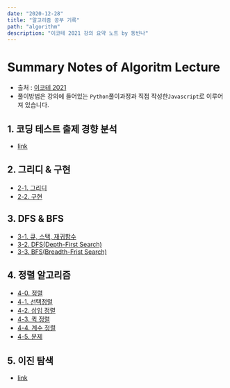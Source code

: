 ```yaml
---
date: "2020-12-28"
title: "알고리즘 공부 기록"
path: "algorithm"
description: "이코테 2021 강의 요약 노트 by 동빈나"
---
```


# Summary Notes of Algoritm Lecture

- 출처 : [이코테 2021](https://www.youtube.com/watch?v=m-9pAwq1o3w&list=PLRx0vPvlEmdAghTr5mXQxGpHjWqSz0dgC&index=1&ab_channel=%EB%8F%99%EB%B9%88%EB%82%98)
- 풀이방법은 강의에 들어있는 `Python`풀이과정과 직접 작성한`Javascript`로 이루어져 있습니다.

## 1. 코딩 테스트 출제 경향 분석
- [link](/lecture1)

## 2. 그리디 & 구현
- [2-1. 그리디](/lecture2-1)
- [2-2. 구현](/lecture2-2)

## 3. DFS & BFS
- [3-1. 큐, 스택, 재귀함수](/lecture3-1)
- [3-2. DFS(Depth-First Search)](/lecture3-2)
- [3-3. BFS(Breadth-Frist Search)](/lecture3-3)

## 4. 정렬 알고리즘 

- [4-0. 정렬](/lecture4-0)
- [4-1. 선택정렬](/lecture4-1)
- [4-2. 삽입 정렬](/lecture4-2)
- [4-3. 퀵 정렬](/lecture4-3)
- [4-4. 계수 정렬](/lecture4-4)
- [4-5. 문제 ](/lecture4-5)

## 5. 이진 탐색
- [link](/lecture5)


<!--## 6. 다이나믹 프로그래밍

## 7. 최단 경로 알고리즘

## 8. 기타 그래프 이론

## 9. 코딩 테스트에서 자주 출제되는 기타 알고리즘

## 10. 개발형 코딩 테스트

## 자료구조: 우선순위 큐(Priority Queue)와 힙(Heap) 10분 핵심 요약

## 코딩 테스트를 위한 트리(Tree) 자료구조 10분 핵심 요약

## 코딩 테스트를 위한 벨만 포드 알고리즘 7분 핵심 요약

## 자료구조: 바이너리 인덱스 트리(Binary Indexed Tree, BIT, 펜윅 트리) 10분 정복

## 최소 공통 조상(Lowest Common Ancestor, LCA) 알고리즘 10분 정복 -->
